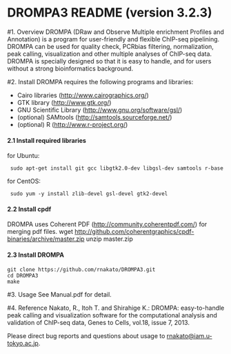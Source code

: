 # DROMPA3 README (version 3.2.3)

#1. Overview
DROMPA (DRaw and Observe Multiple enrichment Profiles and Annotation) is a program for user-friendly and flexible ChIP-seq pipelining. DROMPA can be used for quality check, PCRbias filtering, normalization, peak calling, visualization and other multiple analyses of ChIP-seq data. DROMPA is specially designed so that it is easy to handle, and for users without a strong bioinformatics background.

#2. Install
DROMPA requires the following programs and libraries:
* Cairo libraries (http://www.cairographics.org/)
* GTK library (http://www.gtk.org/)
* GNU Scientific Library (http://www.gnu.org/software/gsl/)
* (optional) SAMtools (http://samtools.sourceforge.net/)
* (optional) R (http://www.r-project.org/)

#### 2.1 Install required libraries
for Ubuntu:

     sudo apt-get install git gcc libgtk2.0-dev libgsl-dev samtools r-base
 
for CentOS:

     sudo yum -y install zlib-devel gsl-devel gtk2-devel

#### 2.2 Install cpdf
 DROMPA uses Coherent PDF (http://community.coherentpdf.com/) for merging pdf files.
    wget http://github.com/coherentgraphics/cpdf-binaries/archive/master.zip
    unzip master.zip
    
#### 2.3 Install DROMPA
    git clone https://github.com/rnakato/DROMPA3.git
    cd DROMPA3
    make

#3. Usage
 See Manual.pdf for detail.

#4. Reference
Nakato, R., Itoh T. and Shirahige K.: DROMPA: easy-to-handle peak calling and visualization software for the computational analysis and validation of ChIP-seq data, Genes to Cells, vol.18, issue 7, 2013.

Please direct bug reports and questions about usage to rnakato@iam.u-tokyo.ac.jp.
